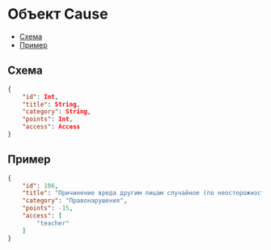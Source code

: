 # Объект Cause

- [Схема](#scheme)
- [Пример](#example)

<a name="scheme"></a>
## Схема

```json
{
    "id": Int,
    "title": String,
    "category": String,
    "points": Int,
    "access": Access
}
```

<a name="example"></a>
## Пример

```json
{
    "id": 106,
    "title": "Причинение вреда другим лицам случайное (по неосторожности)",
    "category": "Правонарушения",
    "points": -15,
    "access": [
        "teacher"
    ]
}
```
